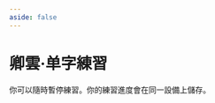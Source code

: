 ```yaml
---
aside: false
---
```

# 卿雲·单字練習

你可以隨時暫停練習。你的練習進度會在同一設備上儲存。

<script setup>
import Train from "@/train/CharTrain.vue"
import ZigenMap from "@/zigen/ZigenMap.vue"
</script>
<div class="zigen-font">
<Train name="joy"  chaifenUrl="/chaifen.csv" zigenUrl="/zigen-joy.csv" :range="[0,500]" :supplement="false" :ming='false'/>
</div>

<ZigenMap :default-scheme="'joy'" column-min-width="1.5rem" />